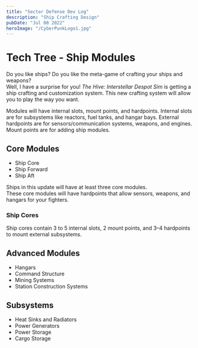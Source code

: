 ```yaml
---
title: "Sector Defense Dev Log"
description: "Ship Crafting Design"
pubDate: "Jul 08 2022"
heroImage: "/CyberPunkLogo1.jpg"
---
```


# Tech Tree - Ship Modules

Do you like ships? Do you like the meta-game of crafting your ships and weapons?  
Well, I have a surprise for you! _The Hive: Interstellar Despot Sim_ is getting a ship crafting and customization system. This new crafting system will allow you to play the way you want.

Modules will have internal slots, mount points, and hardpoints. Internal slots are for subsystems like reactors, fuel tanks, and hangar bays. External hardpoints are for sensors/communication systems, weapons, and engines. Mount points are for adding ship modules.

## Core Modules

- Ship Core
- Ship Forward
- Ship Aft

Ships in this update will have at least three core modules.  
These core modules will have hardpoints that allow sensors, weapons, and hangars for your fighters.

### Ship Cores

Ship cores contain 3 to 5 internal slots, 2 mount points, and 3–4 hardpoints to mount external subsystems.

## Advanced Modules

- Hangars
- Command Structure
- Mining Systems
- Station Construction Systems

## Subsystems

- Heat Sinks and Radiators
- Power Generators
- Power Storage
- Cargo Storage
